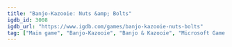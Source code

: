 ```yaml
---
title: "Banjo-Kazooie: Nuts &amp; Bolts"
igdb_id: 3008
igdb_url: "https://www.igdb.com/games/banjo-kazooie-nuts-bolts"
tag: ["Main game", "Banjo-Kazooie", "Banjo & Kazooie", "Microsoft Game Studios", "Rare", "Platform", "Racing", "Quiz/Trivia", "Adventure", "Single player", "Multiplayer", "First person", "Third person", "Bird view / Isometric", "Action", "Comedy"]
---
```

